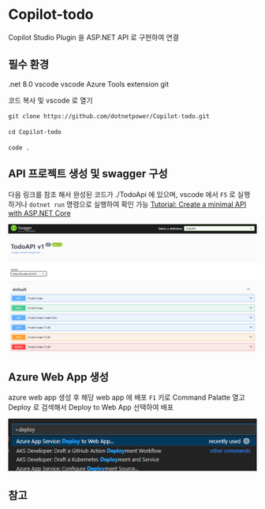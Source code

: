 # Copilot-todo
Copilot Studio Plugin 을 ASP.NET API 로 구현하여 연결

## 필수 환경
.net 8.0
vscode
vscode Azure Tools extension
git

코드 복사 및 vscode 로 열기
```
git clone https://github.com/dotnetpower/Copilot-todo.git

cd Copilot-todo

code .
```

## API 프로젝트 생성 및 swagger 구성
다음 링크를 참조 해서 완성된 코드가 ./TodoApi 에 있으며, vscode 에서 `F5` 로 실행 하거나 `dotnet run` 명령으로 실행하여 확인 가능
[Tutorial: Create a minimal API with ASP.NET Core](https://learn.microsoft.com/en-us/aspnet/core/tutorials/min-web-api?view=aspnetcore-8.0&tabs=visual-studio-code)

![](images/2024-04-30-16-05-31.png)

## Azure Web App 생성
azure web app 생성 후 해당 web app 에 배포
`F1` 키로 Command Palatte 열고 Deploy 로 검색해서 Deploy to Web App 선택하여 배포

![](images/2024-04-30-16-24-51.png)
## 참고





